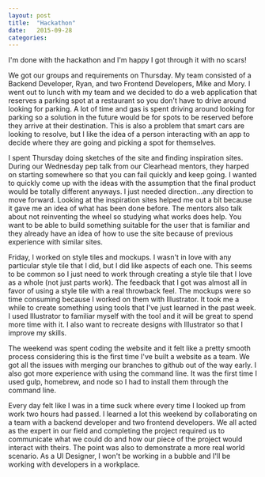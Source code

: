 ```yaml
---
layout: post
title:  "Hackathon"
date:   2015-09-28
categories: 
---
```


I'm done with the hackathon and I'm happy I got through it with no scars! 

We got our groups and requirements on Thursday. My team consisted of a Backend Developer, Ryan, and two Frontend Developers, Mike and Mory. I went out to lunch with my team and we decided to do a web application that reserves a parking spot at a restaurant so you don't have to drive around looking for parking. A lot of time and gas is spent driving around looking for parking so a solution in the future would be for spots to be reserved before they arrive at their destination. This is also a problem that smart cars are looking to resolve, but I like the idea of a person interacting with an app to decide where they are going and picking a spot for themselves.

I spent Thursday doing sketches of the site and finding inspiration sites. During our Wednesday pep talk from our Clearhead mentors, they harped on starting somewhere so that you can fail quickly and keep going. I wanted to quickly come up with the ideas with the assumption that the final product would be totally different anyways. I just needed direction...any direction to move forward. Looking at the inspiration sites helped me out a bit because it gave me an idea of what has been done before. The mentors also talk about not reinventing the wheel so studying what works does help. You want to be able to build something suitable for the user that is familiar and they already have an idea of how to use the site because of previous experience with similar sites.

Friday, I worked on style tiles and mockups. I wasn't in love with any particular style tile that I did, but I did like aspects of each one. This seems to be common so I just need to work through creating a style tile that I love as a whole (not just parts work). The feedback that I got was almost all in favor of using a style tile with a real throwback feel. The mockups were so time consuming because I worked on them with Illustrator. It took me a while to create something using tools that I've just learned in the past week. I used Illustrator to familiar myself with the tool and it will be great to spend more time with it. I also want to recreate designs with Illustrator so that I improve my skills.

The weekend was spent coding the website and it felt like a pretty smooth process considering this is the first time I've built a website as a team. We got all the issues with merging our branches to github out of the way early. I also got more experience with using the command line. It was the first time I used gulp, homebrew, and node so I had to install them through the command line. 

Every day felt like I was in a time suck where every time I looked up from work two hours had passed. I learned a lot this weekend by collaborating on a team with a backend developer and two frontend developers. We all acted as the expert in our field and completing the project required us to communicate what we could do and how our piece of the project would interact with theirs. The point was also to demonstrate a more real world scenario. As a UI Designer, I won't be working in a bubble and I'll be working with developers in a workplace.